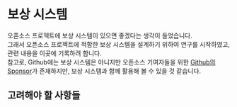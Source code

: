 # 보상 시스템

오픈소스 프로젝트에 보상 시스템이 있으면 좋겠다는 생각이 들었습니다.  
그래서 오픈소스 프로젝트에 적함한 보상 시스템을 설계하기 위하여 연구를 시작하였고, 관련 내용을 이곳에 기록하려 합니다.  
참고로, Github에는 보상 시스템은 아니지만 오픈소스 기여자들을 위한 [Github의 Sponsor](https://github.com/sponsors)가 존재하지만, 보상 시스템과 함께 활용해 볼 수 있을 것 같습니다.  

## 고려해야 할 사항들

